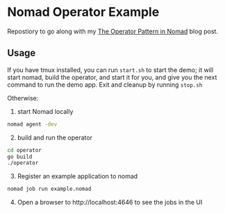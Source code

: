 # Nomad Operator Example

Repostiory to go along with my [The Operator Pattern in Nomad](https://andydote.co.uk/2021/11/22/nomad-operator-pattern/) blog post.

## Usage

If you have tmux installed, you can run `start.sh` to start the demo; it will start nomad, build the operator, and start it for you, and give you the next command to run the demo app.  Exit and cleanup by running `stop.sh`

Otherwise:

1. start Nomad locally
  ```bash
  nomad agent -dev
  ```
2. build and run the operator
  ```bash
  cd operator
  go build
  ./operator
  ```
3. Register an example application to nomad
  ```bash
  nomad job run example.nomad
  ```
4. Open a browser to http://localhost:4646 to see the jobs in the UI
